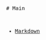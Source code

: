 
<!doctype html>
<html>
<head>

<meta charset="utf-8"/>
<title> Thank you for reading </title>
<script src  ="../jsm/jquery/3.3.1/jquery.min.js"></script>
<script src  ="../js/marked.js"></script>
<link   href ="../css/my.css" rel="stylesheet">

</head>
<body>
<pre    class="md_source">
# Main

- [Markdown](../other/md.md)

</pre>
<div class="md_render"></div>
<script>$('.md_render').html(marked($('.md_source').html()));
</script>
</body>
</html>